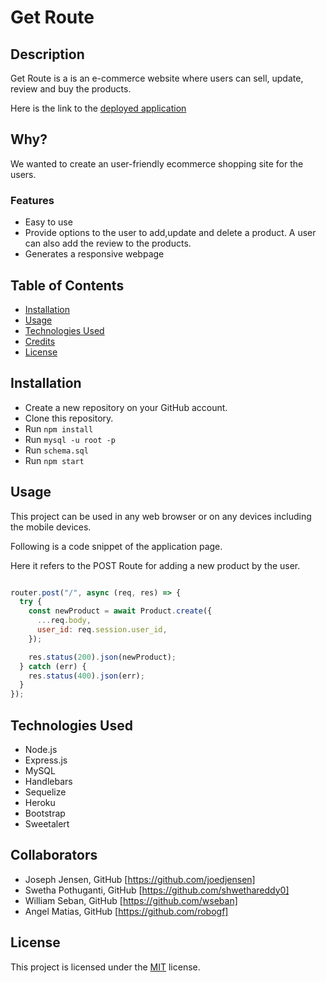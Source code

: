# Get Route

## Description

Get Route is a is an e-commerce website where users can sell, update, review and buy the products.

Here is the link to the [deployed application](http://get-route-group-5.herokuapp.com/)

## Why?

We wanted to create an user-friendly ecommerce shopping site for the users.

### Features

- Easy to use
- Provide options to the user to add,update and delete a product. A user can also add the review to the products.
- Generates a responsive webpage

## Table of Contents

- [Installation](#installation)
- [Usage](#usage)
- [Technologies Used](#technologies-used)
- [Credits](#credits)
- [License](#license)

## Installation

- Create a new repository on your GitHub account.
- Clone this repository.
- Run `npm install`
- Run `mysql -u root -p`
- Run `schema.sql`
- Run `npm start`

## Usage

This project can be used in any web browser or on any devices including the mobile devices.

Following is a code snippet of the application page.

Here it refers to the POST Route for adding a new product by the user.

```Node.js

router.post("/", async (req, res) => {
  try {
    const newProduct = await Product.create({
      ...req.body,
      user_id: req.session.user_id,
    });

    res.status(200).json(newProduct);
  } catch (err) {
    res.status(400).json(err);
  }
});

```

## Technologies Used

- Node.js
- Express.js
- MySQL
- Handlebars
- Sequelize
- Heroku
- Bootstrap
- Sweetalert

## Collaborators

- Joseph Jensen, GitHub [https://github.com/joedjensen]
- Swetha Pothuganti, GitHub [https://github.com/shwethareddy0]
- William Seban, GitHub [https://github.com/wseban]
- Angel Matias, GitHub [https://github.com/robogf]

## License

This project is licensed under the [MIT](./LICENSE) license.
